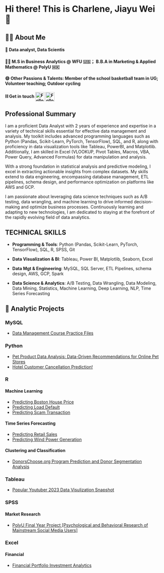 # Hi there! This is Charlene, Jiayu Wei 💃

## 🏃‍♀️ About Me 
#### 💼 Data analyst, Data Scientis
#### 👩‍🎓 M.S in Business Analytics @ WFU 🇺🇸； B.B.A in Marketing & Applied Mathematics @ PolyU 🇭🇰 
#### 😄 Other Passions & Talents: Member of the school basketball team in UG; Volunteer teaching; Outdoor cycling
#### ⛓️ Get in touch  [<img src="https://raw.githubusercontent.com/Raymo111/Raymo111/master/socials/linkedin.png" height="30em" align="center" alt="Follow Charlene on LinkedIn" title="Follow Raymo111 on LinkedIn"/>](https://www.linkedin.com/in/charlene-jiayu/)   [<img src="https://raw.githubusercontent.com/Raymo111/Raymo111/master/socials/instagram.svg" height="30em" align="center" alt="Follow Raymo111 on Instagram" title="Follow Raymo111 on Instagram"/>](https://www.instagram.com/wei.charlene/)

## Professional Summary
I am a proficient Data Analyst with 2 years of experience and expertise in a variety of technical skills essential for effective data management and analysis. My toolkit includes advanced programming languages such as Python (Pandas, Scikit-Learn, PyTorch, TensorFlow), SQL, and R, along with proficiency in data visualization tools like Tableau, PowerBI, and Matplotlib. Additionally, I am skilled in Excel (VLOOKUP, Pivot Tables, Macros, VBA, Power Query, Advanced Formulas) for data manipulation and analysis.

With a strong foundation in statistical analysis and predictive modeling, I excel in extracting actionable insights from complex datasets. My skills extend to data engineering, encompassing database management, ETL pipelines, schema design, and performance optimization on platforms like AWS and GCP.

I am passionate about leveraging data science techniques such as A/B testing, data wrangling, and machine learning to drive informed decision-making and optimize business processes. Continuously learning and adapting to new technologies, I am dedicated to staying at the forefront of the rapidly evolving field of data analytics.

## TECHNICAL SKILLS 
- **Programming & Tools**: Python (Pandas, Scikit-Learn, PyTorch, TensorFlow), SQL, R, SPSS, Git

- **Data Visualization & BI**: Tableau, Power BI, Matplotlib, Seaborn, Excel

- **Data Mgt & Engineering**: MySQL, SQL Server, ETL Pipelines, schema design, AWS, GCP, Spark

- **Data Science & Analytics**: A/B Testing, Data Wrangling, Data Modeling, Data Mining, Statistics, Machine Learning, Deep Learning, NLP, Time Series Forecasting

## 📁 Analytic Projects
### MySQL
* [Data Management Course Practice Files](https://github.com/Charlene7Ww/sql_course)

### Python
* [Pet Product Data Analysis: Data-Driven Recommendations for Online Pet Stores](https://github.com/Charlene7Ww/da_competition)
* [Hotel Customer Cancellation Prediction!](https://github.com/Charlene7Ww/Hotel-Cancelation-Rate-Prediction)
  
  
### R 
#### Machine Learning
* [Predicting Boston House Price](https://github.com/Charlene7Ww/Boston_house_pred)
* [Predicting Load Default](https://github.com/Charlene7Ww/ml_loan_default)
* [Predicting Scam Transaction](https://github.com/Charlene7Ww/scam_transfer)

#### Time Series Forecasting
* [Predicting Retail Sales](https://github.com/Charlene7Ww/Wind_Power_TS/tree/main/Retail_predict)
* [Predicting Wind Power Generation](https://github.com/Charlene7Ww/Wind_Power_TS/tree/main/PowerTS)

#### Clustering and Classification
* [DonorsChoose.org Program Prediction and Donor Segmentation Analysis](https://github.com/Charlene7Ww/DonorsChoose)

### Tableau
* [Popular Youtuber 2023 Data Visulization Snapshot](https://github.com/Charlene7Ww/da_competition/tree/main/youtube)

### SPSS
#### Market Research
* [PolyU Final Year Project [Psychological and Behavioral Research of Mainstream Social Media Users]](https://github.com/Charlene7Ww/fyp)

### Excel
#### Financial
* [Financial Portfolio Investment Analytics](https://github.com/Charlene7Ww/excel/tree/main/Finanacial)
